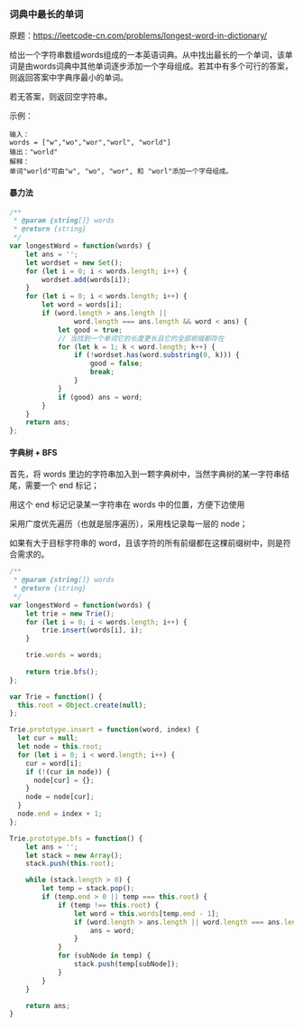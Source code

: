 ### 词典中最长的单词
原题：https://leetcode-cn.com/problems/longest-word-in-dictionary/

给出一个字符串数组words组成的一本英语词典。从中找出最长的一个单词，该单词是由words词典中其他单词逐步添加一个字母组成。若其中有多个可行的答案，则返回答案中字典序最小的单词。

若无答案，则返回空字符串。

示例：
```
输入：
words = ["w","wo","wor","worl", "world"]
输出："world"
解释： 
单词"world"可由"w", "wo", "wor", 和 "worl"添加一个字母组成。
```

#### 暴力法
```js
/**
 * @param {string[]} words
 * @return {string}
 */
var longestWord = function(words) {
    let ans = '';
    let wordset = new Set();
    for (let i = 0; i < words.length; i++) {
        wordset.add(words[i]);
    }
    for (let i = 0; i < words.length; i++) {
        let word = words[i];
        if (word.length > ans.length ||
                word.length === ans.length && word < ans) {
            let good = true;
            // 当找到一个单词它的长度更长且它的全部前缀都存在
            for (let k = 1; k < word.length; k++) {
                if (!wordset.has(word.substring(0, k))) {
                    good = false;
                    break;
                }
            }
            if (good) ans = word;
        }    
    }
    return ans;
};
```

#### 字典树 + BFS
首先，将 words 里边的字符串加入到一颗字典树中，当然字典树的某一字符串结尾，需要一个 end 标记；

用这个 end 标记记录某一字符串在 words 中的位置，方便下边使用

采用广度优先遍历（也就是层序遍历），采用栈记录每一层的 node；

如果有大于目标字符串的 word，且该字符的所有前缀都在这棵前缀树中，则是符合需求的。

```js
/**
 * @param {string[]} words
 * @return {string}
 */
var longestWord = function(words) {
    let trie = new Trie();
    for (let i = 0; i < words.length; i++) {
        trie.insert(words[i], i);
    }

    trie.words = words;
    
    return trie.bfs();
};

var Trie = function() {
  this.root = Object.create(null);
};

Trie.prototype.insert = function(word, index) {
  let cur = null;
  let node = this.root;
  for (let i = 0; i < word.length; i++) {
    cur = word[i];
    if (!(cur in node)) {
      node[cur] = {};
    }
    node = node[cur];
  }
  node.end = index + 1;
};

Trie.prototype.bfs = function() {
    let ans = '';
    let stack = new Array();
    stack.push(this.root);

    while (stack.length > 0) {
        let temp = stack.pop();
        if (temp.end > 0 || temp === this.root) {
            if (temp !== this.root) {
                let word = this.words[temp.end - 1];
                if (word.length > ans.length || word.length === ans.length && word < ans) {
                    ans = word;
                }
            }
            for (subNode in temp) {
                stack.push(temp[subNode]);
            }        
        }
    }

    return ans;
}
```